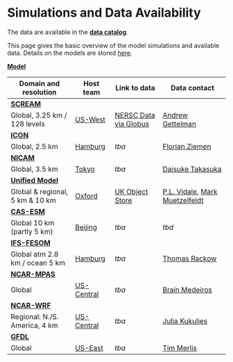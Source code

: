 # Simulations and Data Availability

The data are available in the [**data catalog**](https://digital-earths-global-hackathon.github.io/catalog/).

This page gives the basic overview of the model simulations and available data. Details on the models are stored [here](https://github.com/digital-earths-global-hackathon/hk25/tree/main/content/models).

<ins> **Model** </ins>

| Domain and resolution                                                 | Host team          | Link to data                     | Data contact           |
|-----------------------------------------------------------------------|--------------------|----------------------------------|------------------------|
|  <ins> **[SCREAM](https://github.com/digital-earths-global-hackathon/hk25/blob/main/content/models/scream.md)** </ins>      |  |  |  |
| Global, 3.25 km / 128 levels     | [US-West](https://sites.google.com/lbl.gov/uswest-hackathon/home)                        | [NERSC Data via Globus](https://github.com/digital-earths-global-hackathon/tools/tree/main/dataset_transfer/NERSC_globus.md)         | [Andrew Gettelman](mailto:andrew.gettelman@pnnl.gov)            |
|  <ins> **[ICON](https://github.com/digital-earths-global-hackathon/hk25/blob/main/content/models/icon.md)** </ins>          |  |  |  |
| Global, 2.5 km                   | [Hamburg](https://digital-earths-global-hackathon.github.io/hamburg-node/)               | *tba*                       | [Florian Ziemen](mailto:ziemen@dkrz.de)                         |
|  <ins> **[NICAM](https://github.com/digital-earths-global-hackathon/hk25/blob/main/content/models/nicam.md)** </ins>        |  |  |  |
| Global, 3.5 km                   | [Tokyo](https://dpo.aori.u-tokyo.ac.jp/dmmg/ICCP-GSRA/Global-Hackathon_Tokyo.htm)        | *tba*                       | [Daisuke Takasuka](mailto:takasuka@tohoku.ac.jp)      |
|  <ins> **[Unified Model](https://github.com/digital-earths-global-hackathon/hk25/blob/main/content/models/um.md)** </ins>   |  |  |  |
| Global & regional, 5 km & 10 km  | [Oxford](https://digital-earths-global-hackathon-uk.github.io/)                          | [UK Object Store](https://github.com/digital-earths-global-hackathon/tools/blob/main/dataset_transfer/UK_s3_rclone.md) | [P.L. Vidale](mailto:p.l.vidale@reading.ac.uk), [Mark Muetzelfeldt](mailto:mark.muetzelfeldt@reading.ac.uk) |
|  <ins> **[CAS-ESM](https://github.com/digital-earths-global-hackathon/hk25/blob/main/content/models/cas.md)** </ins>        |  |  |  |
| Global 10 km (partly 5 km)       | [Beijing](https://earthlab.iap.ac.cn/en/hackathon2025/)                                  | *tba*                       | *tbd*            |
| <ins> **[IFS-FESOM](https://github.com/digital-earths-global-hackathon/hk25/blob/main/content/models/ifs.md)** </ins>       |  |  |  |
| Global atm 2.8 km / ocean 5 km   | [Hamburg](https://digital-earths-global-hackathon.github.io/hamburg-node/)               | *tba*                       | [Thomas Rackow](mailto:thomas.rackow@ecmwf.int)       |
| <ins> **[NCAR-MPAS](https://github.com/digital-earths-global-hackathon/hk25/blob/main/content/models/mpas.md)** </ins>      |  |  |  |
| Global                           | [US-Central](https://www.cisl.ucar.edu/events/digital-earths-global-hackathon)           | *tba*                       | [Brain Medeiros](mailto:brianpm@ucar.edu )            |
| <ins>   **[NCAR-WRF](https://github.com/digital-earths-global-hackathon/hk25/blob/main/content/models/wrf.md)**  </ins>       |  |  |  |
| Regional: N./S. America, 4 km    | [US-Central](https://www.cisl.ucar.edu/events/digital-earths-global-hackathon)           | *tba*                       | [Julia Kukulies](mailto:kukulies@ucar.edu)            |
| <ins> **[GFDL](https://github.com/digital-earths-global-hackathon/hk25/blob/main/content/models/gfdl.md)**  </ins>          |  |  |  |
| Global                           | [US-East](https://cimes.princeton.edu/princeton-university-geophysical-fluid-dynamics-laboratory-global-km-scale-hackathon-0) | *tba* | [Tim Merlis](mailto:tmerlis@princeton.edu)      |



<!---
| Model | Team | Domain and Resolution | Model Contact | Host Team/Node | Data Status | Link to Data | Data Contact |
|-------|------|------------------------|----------------|----------------|--------------|---------------|----------------|
| [SCREAM](https://github.com/E3SM-Project/E3SM) | DOE E3SM Project | 3.25 km global 128 levels  | [Peter Caldwell](mailto:caldwell19@llnl.gov), [Chris Terai](mailto:terai1@llnl.gov) | US-West (NERSC) | Processed to HEALPix: Staging | Delivery via Globus | [Andrew Gettelman](mailto:andrew.gettelman@pnnl.gov) |
| [ICON](https://icon-model.org/) | MPI-M | Global, 2.5 km | [Daniel Klocke](mailto:daniel.klocke@mpimet.mpg.de) | EU |  |  | [Florian Zemian](mailto:ziemen@dkrz.de) |
| NICAM | NICAM team | Global 3.5 km | [Masaki Satoh](mailto:satoh@aori.u-tokyo.ac.jp), [Daisuke Takasuka](mailto:takasuka@tohoku.ac.jp) | Japan |  |  |  |
| Unified Model | [UK HRCM](https://hrcm.ceda.ac.uk) (MO+NCAS) | Global & regional 5km & 10km | [P.L. Vidale](mailto:p.l.vidale@reading.ac.uk), Huw Lewis | Oxford - Met Office  | Partially Uploaded  | [UK Object Store Instructions](https://github.com/digital-earths-global-hackathon/tools/blob/main/dataset_transfer/UK_s3_rclone.md) | [P.L. Vidale](mailto:p.l.vidale@reading.ac.uk), [Mark Muetzelfeldt](mailto:mark.muetzelfeldt@reading.ac.uk) |
| CAS-ESM2.0  | CAS-ESM | Global 10km and/or 5km | [He Zhang](mailto:zhanghe@mail.iap.ac.cn), [Kece Fei](mailto:feikece@mail.iap.ac.cn) | IAP (China) |  |  |  |
| IFS-FESOM | ECMWF/AWI | Global: atmosphere ~2.8km, ocean ~5km | [Thomas Rackow](mailto:thomas.rackow@ecmwf.int) | EU |  |  |  |
| MPAS | NCAR-MPAS | Global | [Bill Skamarock](mailto:skamarock@ucar.edu) | US-Central (NCAR) | Processing to HEALPix |  | [Brian Medeiros](mailto:brianpm@ucar.edu) |
| X-SHIELD | GFDL | Global | [Tim Merlis](mailto:tmerlis@princeton.edu) | US-East (Princeton) | Processing to HEALPix |  | [Tim Merlis](mailto:tmerlis@princeton.edu) |
| WRF | NCAR - WF | 4km Regional: N. America and S. America | [Julia Kukulies](mailto:kukulies@ucar.edu) | US-Central (NCAR) | Processing to HEALPix |  | [Julia Kukulies](mailto:kukulies@ucar.edu) |
!-->


